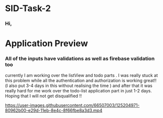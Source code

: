 
# SID-Task-2

### Hi,
# Application Preview
### All of the inputs have validations as well as firebase validation too
currently I am working over the listView and todo parts . I was really stuck at this problem while all the authentication and authorization is working great!!(I also put 3-4 days in this without realising the time ) and after that it was really hard for me work over the todo-list application part in just 1-2 days. Hoping that I will not get disqualified !!





https://user-images.githubusercontent.com/66507003/125204971-80962b00-e29d-11eb-8e4c-8f66fbe8a3d3.mp4



